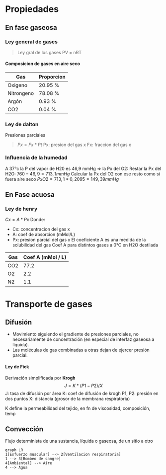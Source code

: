 
# Propiedades
## En fase gaseosa
### Ley general de gases 

> Ley gral de los gases
> PV = nRT

#### Composicion de gases en aire seco

| Gas        | Proporcion |
| ---------- | ---------- |
| Oxigeno    | 20.95 %    |
| Nitrongeno | 78.08 %    |
| Argón      | 0.93 %     |
| CO2        | 0.04 %     |
### Ley de dalton
Presiones parciales

>$Px = Fx * Pt$
>Px: presion del gas x
>Fx: fraccion del gas x
### Influencia de la humedad
A 37°c la P del vapor de H20 es 46,9 mmHg => la Px del O2:
Restar la Px del H2O: $760 - 46,9 = 713,1mmHg$
Calcular la Px del O2 con ese resto como si fuera aire seco
$Px O2 = 713,1 *0,2095 = 149,39 mmHg$

## En Fase acuosa
### Ley de henry
  $Cx = A * Px$
  Donde: 
  - Cx: concentracion del gas x
  - A: coef de absorcion (mMol/L) 
  - Px: presion parcial del gas x
El coeficiente A es una medida de la solubilidad del gas
Coef A para distintos gases a 0°C en H2O destilada

| Gas | Coef A (mMol / L) |
| --- | ----------------- |
| CO2 | 77.2              |
| O2  | 2.2               |
| N2  | 1.1               |

# Transporte de gases
## Difusión
- Movimiento siguiendo el gradiente de presiones parciales, no necesariamente de concentración (en especial de interfaz gaseosa a líquida).
- Las moléculas de gas combinadas a otras dejan de ejercer presión parcial.
#### Ley de Fick
Derivación simplificada por **Krogh**
$$
J = K * (P1 - P2) / X
$$
J: tasa de difusión por área
K: coef de difusión de krogh
P1, P2: presión en dos puntos
X: distancia (grosor de la membrana respiratoria)

K define la permeabilidad del tejido, en fn de viscosidad, composición, temp 

## Convección
 Flujo determinista de una sustancia, líquida o gaseosa, de un sitio a otro

 ```mermaid
graph LR
1[Esfuerzo muscular] --> 2[Ventilacion respiratoria]
1 --> 3[Bombeo de sangre]
4[Ambiental] --> Aire
4 --> Agua
```

